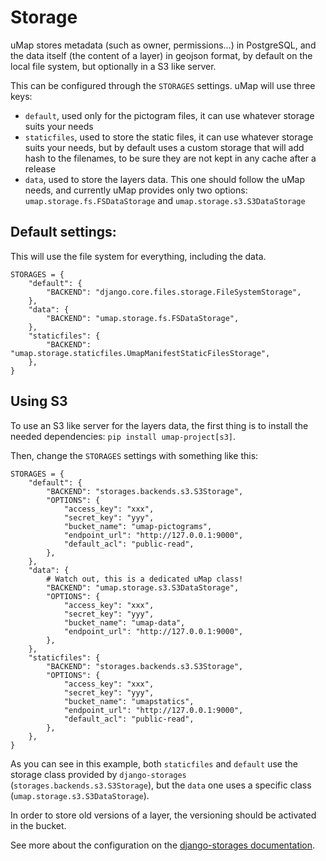 # Storage

uMap stores metadata (such as owner, permissions…) in PostgreSQL, and the data itself (the content of a layer)
in geojson format, by default on the local file system, but optionally in a S3 like server.

This can be configured through the `STORAGES` settings. uMap will use three keys:

- `default`, used only for the pictogram files, it can use whatever storage suits your needs
- `staticfiles`, used to store the static files, it can use whatever storage suits your needs,
  but by default uses a custom storage that will add hash to the filenames, to be sure they
  are not kept in any cache after a release
- `data`, used to store the layers data. This one should follow the uMap needs, and currently
  uMap provides only two options: `umap.storage.fs.FSDataStorage` and `umap.storage.s3.S3DataStorage`

## Default settings:

This will use the file system for everything, including the data.

```
STORAGES = {
    "default": {
        "BACKEND": "django.core.files.storage.FileSystemStorage",
    },
    "data": {
        "BACKEND": "umap.storage.fs.FSDataStorage",
    },
    "staticfiles": {
        "BACKEND": "umap.storage.staticfiles.UmapManifestStaticFilesStorage",
    },
}
```

## Using S3

To use an S3 like server for the layers data, the first thing is to install
the needed dependencies: `pip install umap-project[s3]`.

Then, change the `STORAGES` settings with something like this:

```
STORAGES = {
    "default": {
        "BACKEND": "storages.backends.s3.S3Storage",
        "OPTIONS": {
            "access_key": "xxx",
            "secret_key": "yyy",
            "bucket_name": "umap-pictograms",
            "endpoint_url": "http://127.0.0.1:9000",
            "default_acl": "public-read",
        },
    },
    "data": {
        # Watch out, this is a dedicated uMap class!
        "BACKEND": "umap.storage.s3.S3DataStorage",
        "OPTIONS": {
            "access_key": "xxx",
            "secret_key": "yyy",
            "bucket_name": "umap-data",
            "endpoint_url": "http://127.0.0.1:9000",
        },
    },
    "staticfiles": {
        "BACKEND": "storages.backends.s3.S3Storage",
        "OPTIONS": {
            "access_key": "xxx",
            "secret_key": "yyy",
            "bucket_name": "umapstatics",
            "endpoint_url": "http://127.0.0.1:9000",
            "default_acl": "public-read",
        },
    },
}
```

As you can see in this example, both `staticfiles` and `default` use the storage class provided
by `django-storages` (`storages.backends.s3.S3Storage`), but the `data` one uses a specific class
(`umap.storage.s3.S3DataStorage`).

In order to store old versions of a layer, the versioning should be activated in the bucket.

See more about the configuration on the [django-storages documentation](https://django-storages.readthedocs.io/en/latest/backends/amazon-S3.html).

